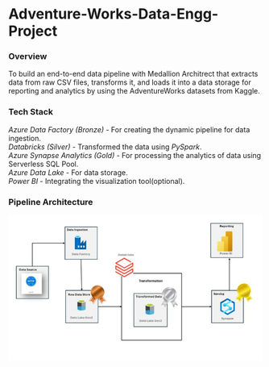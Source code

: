 # Adventure-Works-Data-Engg-Project
### Overview<br>
To build an end-to-end data pipeline with Medallion Architrect that extracts data from raw CSV files, transforms it, and loads it into a data storage for reporting and analytics by using the AdventureWorks datasets from Kaggle.

### Tech Stack<br>
<i>Azure Data Factory (Bronze)</i> - For creating the dynamic pipeline for data ingestion. <br>
<i>Databricks (Silver)</i> - Transformed the data using <i>PySpark</i>. <br>
<i>Azure Synapse Analytics (Gold)</i> - For processing the analytics of data using Serverless SQL Pool. <br>
<i>Azure Data Lake</i> - For data storage. <br>
<i>Power BI</i> - Integrating the visualization tool(optional). <br>

### Pipeline Architecture <br>
![Pipeline Architecture](1735069395339.jpeg)
